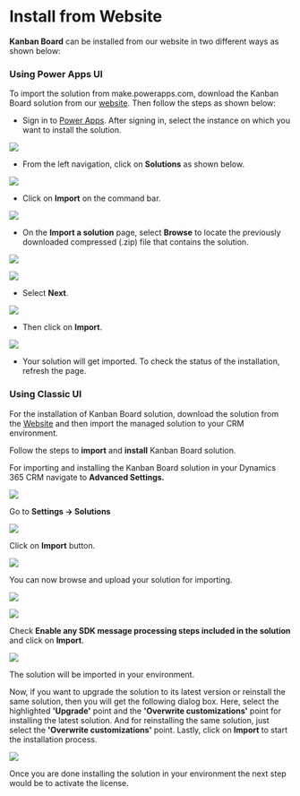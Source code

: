 # Install from Website

**Kanban Board** can be installed from our website in two different ways as shown below:

### Using Power Apps UI

To import the solution from make.powerapps.com, download the Kanban Board solution from our [website](https://www.inogic.com/product/productivity-apps/kanban-board-dynamics-365-crm). Then follow the steps as shown below:

* Sign in to [Power Apps](https://make.powerapps.com/?utm\_source=padocs\&utm\_medium=linkinadoc\&utm\_campaign=referralsfromdoc). After signing in, select the instance on which you want to install the solution.

![](<../../.gitbook/assets/a (6).png>)

* From the left navigation, click on **Solutions** as shown below.

![](<../../.gitbook/assets/b (2).png>)

* Click on **Import** on the command bar.

![](<../../.gitbook/assets/c (5).png>)

* &#x20;On the **Import a solution** page, select **Browse** to locate the previously downloaded compressed (.zip) file that contains the solution.

![](<../../.gitbook/assets/d (8).png>)

![](<../../.gitbook/assets/e (4).png>)

* Select **Next**.

![](<../../.gitbook/assets/f (2).png>)

* Then click on **Import**.

![](<../../.gitbook/assets/g (2).png>)

* Your solution will get imported. To check the status of the installation, refresh the page.

### Using Classic UI

For the installation of Kanban Board solution, download the solution from the [Website](https://www.inogic.com/product/productivity-apps/kanban-board-dynamics-365-crm) and then import the managed solution to your CRM environment.&#x20;

Follow the steps to **import** and **install** Kanban Board solution.

For importing and installing the Kanban Board solution in your Dynamics 365 CRM navigate to **Advanced Settings.**

![](<../../.gitbook/assets/1Installing-Click2Export-in-your-Environment (1).png>)

&#x20;Go to **Settings → Solutions**

![](../../.gitbook/assets/2Installing-Click2Export-in-your-Environment.png)

Click on **Import** button.

![](../../.gitbook/assets/3Installing-Click2Export-in-your-Environment.png)

You can now browse and upload your solution for importing.

![](<../../.gitbook/assets/2020-06-10 15\_56\_18-Solutions All Solutions - Microsoft Dynamics 365.png>)

![](<../../.gitbook/assets/2020-06-10 15\_57\_32-Import Solution.png>)

Check **Enable any SDK message processing steps included in the solution** and click on **Import**.

![](<../../.gitbook/assets/Install\_8 (2).png>)

The solution will be imported in your environment.

Now, if you want to upgrade the solution to its latest version or reinstall the same solution, then you will get the following dialog box. Here, select the highlighted **'Upgrade'** point and the **'Overwrite customizations'** point for installing the latest solution. And for reinstalling the same solution, just select the **'Overwrite customizations'** point. Lastly, click on **Import** to start the installation process.&#x20;

![](../../.gitbook/assets/UpgradeAndOverwrite.jpg)

Once you are done installing the solution in your environment the next step would be to activate the license.
